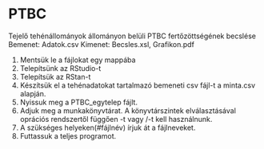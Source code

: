 # PTBC
Tejelő tehénállományok állományon belüli PTBC fertőzöttségének becslése
Bemenet: Adatok.csv
Kimenet: Becsles.xsl, Grafikon.pdf

1. Mentsük le a fájlokat egy mappába
2. Telepítsünk az RStudio-t
3. Telepítsük az RStan-t
4. Készítsük el a tehénadatokat tartalmazó bemeneti csv fájl-t a minta.csv alapján.
5. Nyissuk meg a PTBC_egytelep fájlt.
6. Adjuk meg a munkakönyvtárat. A könyvtárszintek elválasztásával oprációs rendszertől függően \-t vagy /-t kell használnunk. 
7. A szükséges helyeken(#fájlnév) írjuk át a fájlneveket.
8. Futtassuk a teljes programot.
   
